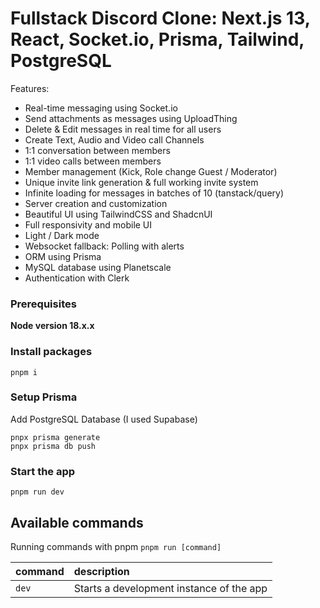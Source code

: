 # Fullstack Discord Clone: Next.js 13, React, Socket.io, Prisma, Tailwind, PostgreSQL

Features:

- Real-time messaging using Socket.io
- Send attachments as messages using UploadThing
- Delete & Edit messages in real time for all users
- Create Text, Audio and Video call Channels
- 1:1 conversation between members
- 1:1 video calls between members
- Member management (Kick, Role change Guest / Moderator)
- Unique invite link generation & full working invite system
- Infinite loading for messages in batches of 10 (tanstack/query)
- Server creation and customization
- Beautiful UI using TailwindCSS and ShadcnUI
- Full responsivity and mobile UI
- Light / Dark mode
- Websocket fallback: Polling with alerts
- ORM using Prisma
- MySQL database using Planetscale
- Authentication with Clerk

### Prerequisites

**Node version 18.x.x**

### Install packages

```shell
pnpm i
```

### Setup Prisma

Add PostgreSQL Database (I used Supabase)

```shell
pnpx prisma generate
pnpx prisma db push

```

### Start the app

```shell
pnpm run dev
```

## Available commands

Running commands with pnpm `pnpm run [command]`

| command | description                              |
|:--------|:-----------------------------------------|
| `dev`   | Starts a development instance of the app |
